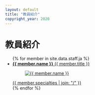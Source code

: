 ```yaml
---
layout: default
title: "教員紹介"
copyright_year: 2020
---
```


<h1 class="nav2">教員紹介</h1>
<section>
  <ul class="staff">
    {% for member in site.data.staff.ja %}
      <li>
        <a href="/staff/{{ member.id }}.html">
          <b>{{ member.name }}</b> {{ member.title }}<br>
          <figure><img src="image/{{ member.image }}" alt="{{ member.name }}"></figure>
          {{ member.specialties | join: "/" }}
        </a>
      </li>
    {% endfor %}
  </ul>
</section>
